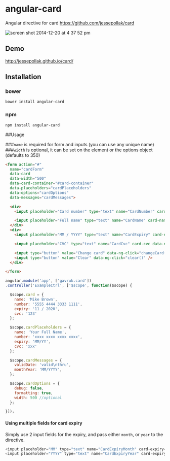 angular-card
============

Angular directive for card https://github.com/jessepollak/card

![screen shot 2014-12-20 at 4 37 52 pm](https://cloud.githubusercontent.com/assets/507195/5514998/9a252c80-8866-11e4-81ad-dea3dc5e6870.png)

## Demo

http://jessepollak.github.io/card/

## Installation

### bower
`bower install angular-card`

### npm
`npm install angular-card`

##Usage

###`name` is required for form and inputs (you can use any unique name)
###`width` is optional, it can be set on the element or the options object (defaults to 350)

```html
<form action="#"
  name="cardForm"
  data-card
  data-width="500"
  data-card-container="#card-container"
  data-placeholders="cardPlaceholders"
  data-options="cardOptions"
  data-messages="cardMessages">

  <div>
    <input placeholder="Card number" type="text" name="CardNumber" card-number data-ng-model="card.number" />

    <input placeholder="Full name" type="text" name="CardName" card-name data-ng-model="card.name" />
  </div>
  <div>
    <input placeholder="MM / YYYY" type="text" name="CardExpiry" card-expiry data-ng-model="card.expiry" />

    <input placeholder="CVC" type="text" name="CardCvc" card-cvc data-ng-model="card.cvc" />

    <input type="button" value="Change card" data-ng-click="changeCard()" />
    <input type="button" value="Clear" data-ng-click="clear()" />
  </div>

</form>
```

```js
angular.module('app', ['gavruk.card'])
.controller('ExampleCtrl', ['$scope', function($scope) {

  $scope.card = {
    name: 'Mike Brown',
    number: '5555 4444 3333 1111',
    expiry: '11 / 2020',
    cvc: '123'
  };

  $scope.cardPlaceholders = {
    name: 'Your Full Name',
    number: 'xxxx xxxx xxxx xxxx',
    expiry: 'MM/YY',
    cvc: 'xxx'
  };

  $scope.cardMessages = {
    validDate: 'valid\nthru',
    monthYear: 'MM/YYYY',
  };

  $scope.cardOptions = {
    debug: false,
    formatting: true,
    width: 500 //optional
  };

}]);
```

#### Using multiple fields for card expiry

Simply use 2 input fields for the expiry, and pass either `month`, or `year` to the directive.

```js
<input placeholder="MM" type="text" name="CardExpiryMonth" card-expiry="month" data-ng-model="card.expiryMonth" />
<input placeholder="YYYY" type="text" name="CardExpiryYear" card-expiry="year" data-ng-model="card.expiryYear" />
```
